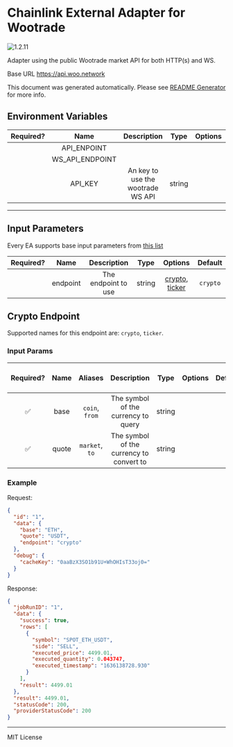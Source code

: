 # Chainlink External Adapter for Wootrade

![1.2.11](https://img.shields.io/github/package-json/v/smartcontractkit/external-adapters-js?filename=packages/sources/wootrade/package.json)

Adapter using the public Wootrade market API for both HTTP(s) and WS.

Base URL https://api.woo.network

This document was generated automatically. Please see [README Generator](../../scripts#readme-generator) for more info.

## Environment Variables

| Required? |      Name       |            Description            |  Type  | Options | Default |
| :-------: | :-------------: | :-------------------------------: | :----: | :-----: | :-----: |
|           |   API_ENPOINT   |                                   |        |         |         |
|           | WS_API_ENDPOINT |                                   |        |         |         |
|           |     API_KEY     | An key to use the wootrade WS API | string |         |         |

---

## Input Parameters

Every EA supports base input parameters from [this list](../../core/bootstrap#base-input-parameters)

| Required? |   Name   |     Description     |  Type  |                        Options                         | Default  |
| :-------: | :------: | :-----------------: | :----: | :----------------------------------------------------: | :------: |
|           | endpoint | The endpoint to use | string | [crypto](#crypto-endpoint), [ticker](#crypto-endpoint) | `crypto` |

## Crypto Endpoint

Supported names for this endpoint are: `crypto`, `ticker`.

### Input Params

| Required? | Name  |    Aliases     |               Description                |  Type  | Options | Default | Depends On | Not Valid With |
| :-------: | :---: | :------------: | :--------------------------------------: | :----: | :-----: | :-----: | :--------: | :------------: |
|    ✅     | base  | `coin`, `from` |   The symbol of the currency to query    | string |         |         |            |                |
|    ✅     | quote | `market`, `to` | The symbol of the currency to convert to | string |         |         |            |                |

### Example

Request:

```json
{
  "id": "1",
  "data": {
    "base": "ETH",
    "quote": "USDT",
    "endpoint": "crypto"
  },
  "debug": {
    "cacheKey": "0aaBzX3SO1b91U+WhOHIsT33oj0="
  }
}
```

Response:

```json
{
  "jobRunID": "1",
  "data": {
    "success": true,
    "rows": [
      {
        "symbol": "SPOT_ETH_USDT",
        "side": "SELL",
        "executed_price": 4499.01,
        "executed_quantity": 0.043747,
        "executed_timestamp": "1636138728.930"
      }
    ],
    "result": 4499.01
  },
  "result": 4499.01,
  "statusCode": 200,
  "providerStatusCode": 200
}
```

---

MIT License
